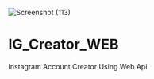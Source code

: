 ![Screenshot (113)](https://user-images.githubusercontent.com/95855028/231895004-a4142b7b-7c82-40bc-9c9c-cae14c3b5774.png)
# IG_Creator_WEB
Instagram Account Creator Using Web Api
